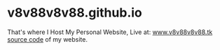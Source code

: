 # v8v88v8v88.github.io

That's where I Host My Personal Website, Live at: www.v8v88v8v88.tk
<br>
<a href="https://github.com/V8V88V8V88/website">source code</a>
of my website.
